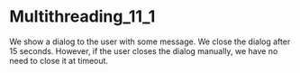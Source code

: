 # Multithreading_11_1
We show a dialog to the user with some message.
We close the dialog after 15 seconds.
However, if the user closes the dialog manually, we have no need to close it at timeout.
